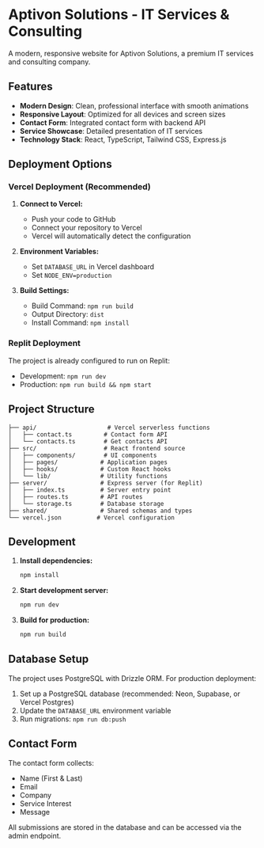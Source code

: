 # Aptivon Solutions - IT Services & Consulting

A modern, responsive website for Aptivon Solutions, a premium IT services and consulting company.

## Features

- **Modern Design**: Clean, professional interface with smooth animations
- **Responsive Layout**: Optimized for all devices and screen sizes
- **Contact Form**: Integrated contact form with backend API
- **Service Showcase**: Detailed presentation of IT services
- **Technology Stack**: React, TypeScript, Tailwind CSS, Express.js

## Deployment Options

### Vercel Deployment (Recommended)

1. **Connect to Vercel:**
   - Push your code to GitHub
   - Connect your repository to Vercel
   - Vercel will automatically detect the configuration

2. **Environment Variables:**
   - Set `DATABASE_URL` in Vercel dashboard
   - Set `NODE_ENV=production`

3. **Build Settings:**
   - Build Command: `npm run build`
   - Output Directory: `dist`
   - Install Command: `npm install`

### Replit Deployment

The project is already configured to run on Replit:
- Development: `npm run dev`
- Production: `npm run build && npm start`

## Project Structure

```
├── api/                    # Vercel serverless functions
│   ├── contact.ts         # Contact form API
│   └── contacts.ts        # Get contacts API
├── src/                   # React frontend source
│   ├── components/        # UI components
│   ├── pages/            # Application pages
│   ├── hooks/            # Custom React hooks
│   └── lib/              # Utility functions
├── server/               # Express server (for Replit)
│   ├── index.ts          # Server entry point
│   ├── routes.ts         # API routes
│   └── storage.ts        # Database storage
├── shared/               # Shared schemas and types
└── vercel.json          # Vercel configuration
```

## Development

1. **Install dependencies:**
   ```bash
   npm install
   ```

2. **Start development server:**
   ```bash
   npm run dev
   ```

3. **Build for production:**
   ```bash
   npm run build
   ```

## Database Setup

The project uses PostgreSQL with Drizzle ORM. For production deployment:

1. Set up a PostgreSQL database (recommended: Neon, Supabase, or Vercel Postgres)
2. Update the `DATABASE_URL` environment variable
3. Run migrations: `npm run db:push`

## Contact Form

The contact form collects:
- Name (First & Last)
- Email
- Company
- Service Interest
- Message

All submissions are stored in the database and can be accessed via the admin endpoint.